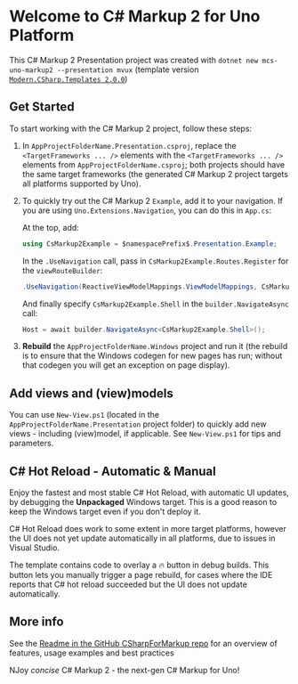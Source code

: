 ﻿# Welcome to C# Markup 2 for Uno Platform

This C# Markup 2 Presentation project was created with `dotnet new mcs-uno-markup2 --presentation mvux` (template version [`Modern.CSharp.Templates 2.0.0`](https://www.nuget.org/packages/Modern.CSharp.Templates/1.5.0))

## Get Started

To start working with the C# Markup 2 project, follow these steps:

1. In `AppProjectFolderName.Presentation.csproj`, replace the `<TargetFrameworks ... />` elements with the `<TargetFrameworks ... />` elements from `AppProjectFolderName.csproj`; both projects should have the same target frameworks
   (the generated C# Markup 2 project targets all platforms supported by Uno).

2. To quickly try out the C# Markup 2 `Example`, add it to your navigation.
   If you are using `Uno.Extensions.Navigation`, you can do this in `App.cs`:
   
   At the top, add:
   ```csharp
   using CsMarkup2Example = $namespacePrefix$.Presentation.Example;
   ```

   In the `.UseNavigation` call, pass in `CsMarkup2Example.Routes.Register` for the `viewRouteBuilder`:
   ```csharp
   .UseNavigation(ReactiveViewModelMappings.ViewModelMappings, CsMarkup2Example.Routes.Register)
   ```

   And finally specify `CsMarkup2Example.Shell` in the `builder.NavigateAsync` call:
   ```csharp
   Host = await builder.NavigateAsync<CsMarkup2Example.Shell>();
   ```

3. **Rebuild** the `AppProjectFolderName.Windows` project and run it
   (the rebuild is to ensure that the Windows codegen for new pages has run; without that codegen you will get an exception on page display).

## Add views and (view)models
You can use `New-View.ps1` (located in the `AppProjectFolderName.Presentation` project folder) to quickly add new views - including (view)model, if applicable. See `New-View.ps1` for tips and parameters.

## C# Hot Reload - Automatic & Manual
Enjoy the fastest and most stable C# Hot Reload, with automatic UI updates, by debugging the **Unpackaged** Windows target. This is a good reason to keep the Windows target even if you don't deploy it.

C# Hot Reload does work to some extent in more target platforms, however the UI does not yet update automatically in all platforms, due to issues in Visual Studio.

The template contains code to overlay a 🔥 button in debug builds. This button lets you manually trigger a page rebuild, for cases where the IDE reports that C# hot reload succeeded but the UI does not update automatically.

## More info
See the [Readme in the GitHub CSharpForMarkup repo](https://github.com/VincentH-Net/CSharpForMarkup#c-markup-2) for an overview of features, usage examples and best practices

NJoy *concise* C# Markup 2 - the next-gen C# Markup for Uno!
